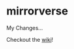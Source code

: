 # mirrorverse

My Changes...

Checkout the [wiki](https://github.com/networkearth/mirrorverse/wiki)!

